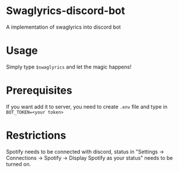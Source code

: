 # Swaglyrics-discord-bot
A implementation of swaglyrics into discord bot

# Usage

Simply type `$swaglyrics` and let the magic happens!

# Prerequisites

If you want add it to server, you need to create `.env` file and type in `BOT_TOKEN=<your token>`

# Restrictions

Spotify needs to be connected with discord, status in "Settings -> Connections -> Spotify -> Display Spotify as your status" needs to be turned on.
